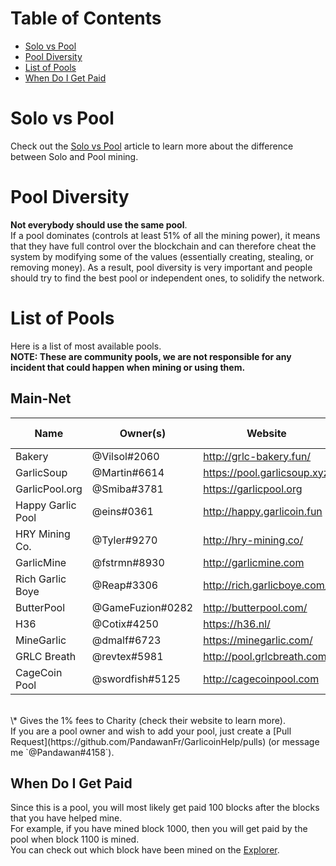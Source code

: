 # Table of Contents
- [Solo vs Pool](#solo-vs-pool)
- [Pool Diversity](#pool-diversity)
- [List of Pools](#list-of-pools)
- [When Do I Get Paid](#when-do-i-get-paid)

# Solo vs Pool
Check out the [Solo vs Pool](how-to-mine.html#solo-vs-pool) article to learn more about the difference between Solo and Pool mining.

# Pool Diversity
**Not everybody should use the same pool**.  
If a pool dominates (controls at least 51% of all the mining power), it means that they have full control over the blockchain and can therefore cheat the system by modifying some of the values (essentially creating, stealing, or removing money). As a result, pool diversity is very important and people should try to find the best pool or independent ones, to solidify the network.

# List of Pools
Here is a list of most available pools.  
**NOTE: These are community pools, we are not responsible for any incident that could happen when mining or using them.**

## Main-Net
| Name              | Owner(s)         | Website                     | Pool Fee | Address                                   | Verified |
|-------------------|------------------|-----------------------------|----------|-------------------------------------------|----------|
| Bakery            | @Vilsol#2060     | http://grlc-bakery.fun/     | 1%       | stratum+tcp://pool.grlc-bakery.fun:3333   | Yes      |
| GarlicSoup        | @Martin#6614     | https://pool.garlicsoup.xyz | 1%**\*** | stratum+tcp://us.pool.garlicsoup.xyz:3333 | Yes      |
| GarlicPool.org    | @Smiba#3781      | https://garlicpool.org      | 1%       | stratum+tcp://stratum.garlicpool.org:3333 | Yes      |
| Happy Garlic Pool | @eins#0361       | http://happy.garlicoin.fun  | 0.5%     | stratum+tcp://happy.garlicoin.fun:3210    | Yes      |
| HRY Mining Co.    | @Tyler#9270      | http://hry-mining.co/       | 0.5%     | stratum+tcp://hry-mining.co:3032          | Yes      |
| GarlicMine        | @fstrmn#8930     | http://garlicmine.com       | 0.42%    | stratum+tcp://garlicmine.com:3333         | No       |
| Rich Garlic Boye  | @Reap#3306       | http://rich.garlicboye.com/ | 1%       | stratum+tcp://rich.garlicboye.com:3333    | No       |
| ButterPool        | @GameFuzion#0282 | http://butterpool.com/      | 0.75%    | stratum+tcp://butterpool.com:3032         | No       |
| H36               | @Cotix#4250      | https://h36.nl/             | 0%       | stratum+tcp://h36.nl:3333                 | No       |
| MineGarlic        | @dmalf#6723      | https://minegarlic.com/     | 1%       | stratum+tcp://pool.minegarlic.com:3032    | No       |
| GRLC Breath       | @revtex#5981     | http://pool.grlcbreath.com/ | 1%       | stratum+tcp://pool.grlcbreath.com:3032    | No       |
| CageCoin Pool     | @swordfish#5125  | http://cagecoinpool.com     | 1%       | stratum+tcp://cagecoinpool.com:3334       | No       |  

<br>
\* Gives the 1% fees to Charity (check their website to learn more).  
<br>
If you are a pool owner and wish to add your pool, just create a [Pull Request](https://github.com/PandawanFr/GarlicoinHelp/pulls) (or message me `@Pandawan#4158`).

## When Do I Get Paid
Since this is a pool, you will most likely get paid 100 blocks after the blocks that you have helped mine.  
For example, if you have mined block 1000, then you will get paid by the pool when block 1100 is mined.  
You can check out which block have been mined on the [Explorer](http://explorer.garlicoin.io/).
